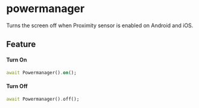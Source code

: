 # powermanager
Turns the screen off when Proximity sensor is enabled on Android and iOS.
## Feature

#### Turn On

```dart
await Powermanager().on();
```

#### Turn Off
```dart
await Powermanager().off();
```